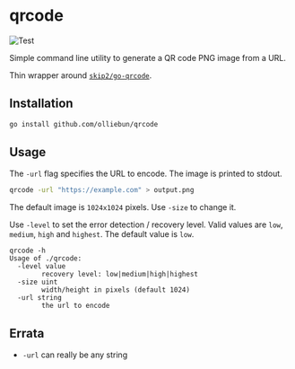 # qrcode

![Test](https://github.com/github/docs/actions/workflows/test.yml/badge.svg)

Simple command line utility to generate a QR code PNG image from a URL.

Thin wrapper around [`skip2/go-qrcode`](https://github.com/skip2/go-qrcode).

## Installation

```sh
go install github.com/olliebun/qrcode
```

## Usage

The `-url` flag specifies the URL to encode. The image is printed to stdout.

```sh
qrcode -url "https://example.com" > output.png
```

The default image is `1024x1024` pixels. Use `-size` to change it.

Use `-level` to set the error detection / recovery level. Valid values are `low`, `medium`, `high` and `highest`. The default value is `low`.

```
qrcode -h
Usage of ./qrcode:
  -level value
        recovery level: low|medium|high|highest
  -size uint
        width/height in pixels (default 1024)
  -url string
        the url to encode
```

## Errata

- `-url` can really be any string
